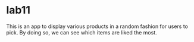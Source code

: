 # lab11
This is an app to display various products in a random fashion for users to pick. By doing so, we can see which items are liked the most.
